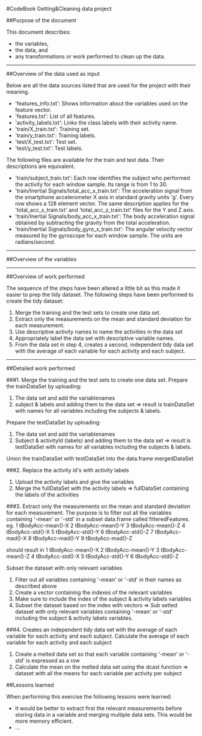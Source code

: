 #CodeBook Getting&Cleaning data project

##Purpose of the document

This document describes: 
- the variables,
- the data, and
- any transformations or work performed to clean up the data.

---

##Overview of the data used as input

Below are all the data sources listed that are used for the project with their meaning.
- 'features_info.txt': Shows information about the variables used on the feature vector.
- 'features.txt': List of all features.
- 'activity_labels.txt': Links the class labels with their activity name.
- 'train/X_train.txt': Training set.
- 'train/y_train.txt': Training labels.
- 'test/X_test.txt': Test set.
- 'test/y_test.txt': Test labels.

The following files are available for the train and test data. Their descriptions are equivalent. 
- 'train/subject_train.txt': Each row identifies the subject who performed the activity for each window sample. Its range is from 1 to 30. 
- 'train/Inertial Signals/total_acc_x_train.txt': The acceleration signal from the smartphone accelerometer X axis in standard gravity units 'g'. Every row shows a 128 element vector. The same description applies for the 'total_acc_x_train.txt' and 'total_acc_z_train.txt' files for the Y and Z axis. 
- 'train/Inertial Signals/body_acc_x_train.txt': The body acceleration signal obtained by subtracting the gravity from the total acceleration. 
- 'train/Inertial Signals/body_gyro_x_train.txt': The angular velocity vector measured by the gyroscope for each window sample. The units are radians/second. 

---

##Overview of the variables


---

##Overview of work performed

The sequence of the steps have been altered a little bit as this made it easier to prep the tidy dataset.
The following steps have been performed to create the tidy dataset:
1.  Merge the training and the test sets to create one data set.
2.  Extract only the measurements on the mean and standard deviation for each measurement. 
3.  Use descriptive activity names to name the activities in the data set
4.  Appropriately label the data set with descriptive variable names. 
5.  From the data set in step 4, creates a second, independent tidy data set with the average of each variable for each activity and each subject.

---

##Detailed work performed

###1. Merge the training and the test sets to create one data set.
Prepare the trainDataSet by uploading:
1. The data set and add the variablenames
2. subject & labels and adding them to the data set
=> result is trainDataSet with names for all variables including the subjects & labels.

Prepare the testDataSet by uploading:
1. The data set and add the variablenames
2. Subject & activityId (labels) and adding them to the data set
=> result is testDataSet with names for all variables including the subjects & labels.	

Union the trainDataSet with testDataSet into the data.frame mergedDataSet

###2. Replace the activity id's with activity labels
1. Upload the activity labels and give the variables
2. Merge the fullDataSet with the activity labels
=> fullDataSet containing the labels of the activities

###3. Extract only the measurements on the mean and standard deviation for each measurement. 
The purpose is to filter out all the variables containing '-mean' or '-std' in a subset data.frame called filteredFeatures.
eg.
1 tBodyAcc-mean()-X
2 tBodyAcc-mean()-Y
3 tBodyAcc-mean()-Z
4 tBodyAcc-std()-X
5 tBodyAcc-std()-Y
6 tBodyAcc-std()-Z
7 tBodyAcc-mad()-X
8 tBodyAcc-mad()-Y
9 tBodyAcc-mad()-Z

should result in
1 tBodyAcc-mean()-X
2 tBodyAcc-mean()-Y
3 tBodyAcc-mean()-Z
4 tBodyAcc-std()-X
5 tBodyAcc-std()-Y
6 tBodyAcc-std()-Z

Subset the dataset with only relevant variables
1. Filter out all variables containing '-mean' or '-std' in their names as described above
2. Create a vector containing the indexes of the relevant variables
3. Make sure to include the index of the subject & activity labels variables
4. Subset the dataset based on the index with vectors
=> Sub setted dataset with only relevant variables containing '-mean' or '-std' including the subject & activity labels variables.
	 
###4. Creates an independent tidy data set with the average of each variable for each activity and each subject.
Calculate the average of each variable for each activity and each subject
1. Create a melted data set so that each variable containing '-mean' or '-std' is expressed as a row
2. Calculate the mean on the melted data set using the dcast function
=> dataset with all the means for each variable per activity per subject

##Lessons learned

When performing this exercise the following lessons were learned:
- It would be better to extract first the relevant measurements before storing data in a variable and merging multiple data sets. This would be more memory efficient.
- ...
